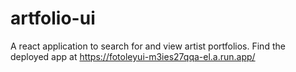 # artfolio-ui
A react application to search for and view artist portfolios. Find the deployed app at https://fotoleyui-m3ies27qqa-el.a.run.app/
